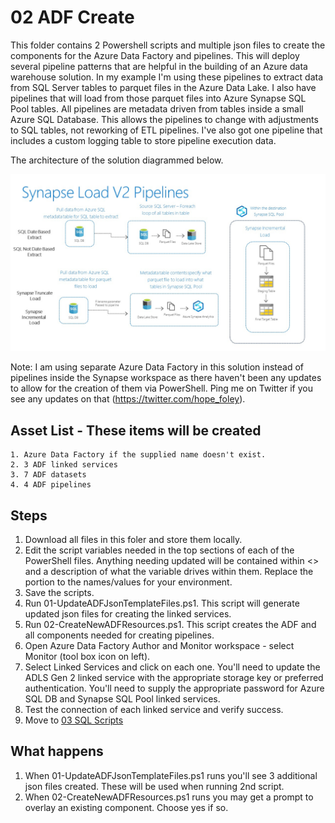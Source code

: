 
# 02 ADF Create
This folder contains 2 Powershell scripts and multiple json files to create the components for the Azure Data Factory and pipelines.  This will deploy several pipeline patterns that are helpful in the building of an Azure data warehouse solution.  In my example I'm using these pipelines to extract data from SQL Server tables to parquet files in the Azure Data Lake.  I also have pipelines that will load from those parquet files into Azure Synapse SQL Pool tables.  All pipelines are metadata driven from tables inside a small Azure SQL Database.  This allows the pipelines to change with adjustments to SQL tables, not reworking of ETL pipelines.  I've also got one pipeline that includes a custom logging table to store pipeline execution data.  

The architecture of the solution diagrammed below.  

![alt text](https://github.com/hfoley/EDU/blob/master/images/Hope%20Synapse%20Load%20Pipeline%20Diagram.jpg?raw=true)

Note:  I am using separate Azure Data Factory in this solution instead of pipelines inside the Synapse workspace as there haven't been any updates to allow for the creation of them via PowerShell.  Ping me on Twitter if you see any updates on that (https://twitter.com/hope_foley).  



## Asset List - These items will be created 
	1. Azure Data Factory if the supplied name doesn't exist.  
	2. 3 ADF linked services
	3. 7 ADF datasets 
	4. 4 ADF pipelines 
	
	
## Steps 
  1. Download all files in this foler and store them locally.  
  2. Edit the script variables needed in the top sections of each of the PowerShell files.  Anything needing updated will be contained within <> and a description of what the variable drives within them.  Replace the <text> portion to the names/values for your environment.  
  3. Save the scripts.  
  4. Run 01-UpdateADFJsonTemplateFiles.ps1.  This script will generate updated json files for creating the linked services.  
  5. Run 02-CreateNewADFResources.ps1.  This script creates the ADF and all components needed for creating pipelines.  
  6. Open Azure Data Factory Author and Monitor workspace - select Monitor (tool box icon on left). 
  7. Select Linked Services and click on each one.  You'll need to update the ADLS Gen 2 linked service with the appropriate storage key or preferred authentication. You'll need to supply the appropriate password for Azure SQL DB and Synapse SQL Pool linked services.  
  8. Test the connection of each linked service and verify success.  
  9. Move to [03 SQL Scripts](https://github.com/hfoley/SynapseLoadV2/tree/master/03%20SQL%20Scripts)
  
## What happens 
  1. When 01-UpdateADFJsonTemplateFiles.ps1 runs you'll see 3 additional json files created.  These will be used when running 2nd script.  
  2. When 02-CreateNewADFResources.ps1 runs you may get a prompt to overlay an existing component.  Choose yes if so.  
  
  
